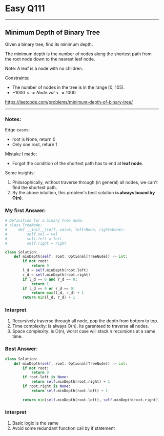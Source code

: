 # Easy Q111

------------------------------
## Minimum Depth of Binary Tree

Given a binary tree, find its minimum depth.

The minimum depth is the number of nodes along the shortest path from the root node down to the nearest leaf node.

Note: A leaf is a node with no children.

Constraints:
* The number of nodes in the tree is in the range [0, 105].
* $-1000 <= Node.val <= 1000$

https://leetcode.com/problems/minimum-depth-of-binary-tree/

------------------------------
### Notes:
Edge cases:
* root is None, return 0
* Only one root, return 1

Mistake I made:
* Forgot the condition of the shortest path has to end at **leaf node**.

Some insights:
1. Philosophically, without traverse through (in general) all nodes, we can't find the shortest path.
2. By the above intuition, this problem's best solution **is always bound by O(n).**

### My first Answer:
```Python
# Definition for a binary tree node.
# class TreeNode:
#     def __init__(self, val=0, left=None, right=None):
#         self.val = val
#         self.left = left
#         self.right = right

class Solution:
    def minDepth(self, root: Optional[TreeNode]) -> int:
        if not root:
            return 0
        l_d = self.minDepth(root.left)
        r_d = self.minDepth(root.right)
        if l_d == 0 and r_d == 0:
            return 1
        if l_d == 0 or r_d == 0:
            return max(l_d, r_d) + 1
        return min(l_d, r_d) + 1
```
### Interpret
1. Recursively traverse through all node, pop the depth from bottom to top.
2. Time complexity: is always O(n). Its garenteed to traverse all nodes.
3. Space complexity: is O(n), worst case will stack n recursions at a same time.


### Best Answer:
```Python
class Solution:
    def minDepth(self, root: Optional[TreeNode]) -> int:
        if not root:
            return 0
        if root.left is None:
            return self.minDepth(root.right) + 1
        if root.right is None:
            return self.minDepth(root.left) + 1
        
        return min(self.minDepth(root.left), self.minDepth(root.right)) + 1
```
### Interpret
1. Basic logic is the same
2. Avoid some redundant function call by if statement






